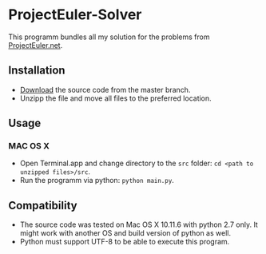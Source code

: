 # ProjectEuler-Solver
This programm bundles all my solution for the problems from [ProjectEuler.net](https://projecteuler.net).

## Installation
- [Download](https://github.com/Kwasniok/ProjectEuler-Solver/archive/master.zip) the source code from the master branch.
- Unzipp the file and move all files to the preferred location.

## Usage
### MAC OS X
- Open Terminal.app and change directory to the `src` folder: `cd <path to unzipped files>/src`.
- Run the programm via python: `python main.py`.

## Compatibility
- The source code was tested on Mac OS X 10.11.6 with python 2.7 only. It might work with another OS and build version of python as well.
- Python must support UTF-8 to be able to execute this program.
